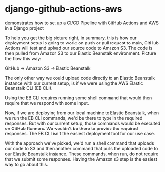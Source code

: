 # django-github-actions-aws
demonstrates how to set up a CI/CD Pipeline with GitHub Actions and AWS in a Django project

To help you get the big picture right, in summary, this is how our deployment setup is going to work: on push or pull request to main, GitHub Actions will test and upload our source code to Amazon S3. The code is then pulled from Amazon S3 to our Elastic Beanstalk environment. Picture the flow this way:

GitHub -> Amazon S3 -> Elastic Beanstalk

The only other way we could upload code directly to an Elastic Beanstalk instance with our current setup, is if we were using the AWS Elastic Beanstalk CLI (EB CLI).

Using the EB CLI requires running some shell command that would then require that we respond with some input.

Now, if we are deploying from our local machine to Elastic Beanstalk, when we run the EB CLI commands, we'd be there to type in the required responses. But with our current setup, those commands would be executed on GitHub Runners. We wouldn't be there to provide the required responses. The EB CLI isn't the easiest deployment tool for our use case.

With the approach we've picked, we'd run a shell command that uploads our code to S3 and then another command that pulls the uploaded code to our Elastic Beanstalk instance. These commands, when run, do not require that we submit some responses. Having the Amazon s3 step is the easiest way to go about this.
